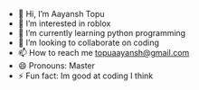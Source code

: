 - 👋 Hi, I’m Aayansh Topu
- 👀 I’m interested in roblox
- 🌱 I’m currently learning python programming
- 💞️ I’m looking to collaborate on coding
- 📫 How to reach me topuaayansh@gmail.com
- 😄 Pronouns: Master
- ⚡ Fun fact: Im good at coding I think
  

<!---
aayanshtopu/aayanshtopu is a ✨ special ✨ repository because its `README.md` (this file) appears on your GitHub profile.
You can click the Preview link to take a look at your changes.
--->
